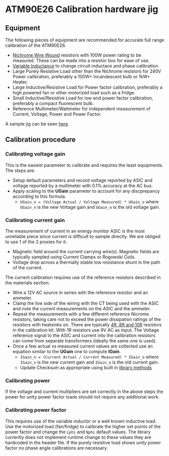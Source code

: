 # ATM90E26 Calibration hardware jig

## Equipment

The following pieces of equipment are recommended for accurate full range calibration of the ATM90E26.

- [Nichrome Wire Wound](https://eepower.com/resistor-guide/resistor-materials/wirewound-resistor/#) resistors with 100W power rating to be measured. These can be made into a resistor box for ease of use.
- [Variable Inductance](https://www.allaboutcircuits.com/textbook/experiments/chpt-4/variable-inductor/) to change circuit inductace and phase calibration.
- Large Purely Resistive Load other than the Nichrome resistors for 240V Power calibration, preferably a 100W+ Incandescent bulb or 1kW+ Heater.
- Large Inductive/Resistive Load for Power factor calibration, preferably a high powered fan or other motorized load such as a fridge.
- Small Inductive/Resistive Load for low end power factor calibration, preferably a compact fluorescent bulb.
- Reference Multimeter/Wattmeter for independent measurement of Current, Voltage, Power and Power Factor.

A sample jig can be seen [here](
https://twitter.com/MaxClerkwell/status/1315005293328297989?s=20)

## Calibration procedure

### Calibrating voltage gain

This is the easiest parameter to calibrate and requires the least equipments. The steps are:

- Setup default parameters and record voltage reported by ASIC and voltage reported by a multimeter with 0.1% accuracy at the AC bus.
- Apply scaling to the **UGain** parameter to account for any discprepancy according to this formula.
    - `UGain_n = (Voltage Actual / Voltage Measured) * UGain_o` where `UGain_n` is the new Voltage gain and `UGain_o` is the old voltage gain.

### Calibrating current gain

The measurement of current in an energy monitor ASIC is the most unreliable piece since current is difficult to sample directly. We are obliged to use 1 of the 2 proxies for it.

- Magnetic field around the current carrying wire(s). Magnetic fields are typically sampled using Current Clamps or Rogowski Coils.
- Voltage drop across a thermally stable low resistance shunt in the path of the current.

The current calibration requires use of the reference resistors described in the materials section. 

- Wire a 12V AC source in series with the reference resistor and an ammeter. 
- Clamp the live side of the wiring with the CT being used with the ASIC and note the current measurements on the ASIC and the ammeter.
- Repeat the measurements with a few different reference Nicrome resistors, taking care not to exceed the power dissipation ratings of the resistors with heatsinks on. There are typically [4R, 8R and 10R](https://au.banggood.com/100W-Watt-Power-Metal-Shell-Case-Wirewound-Resistor-p-89494.html?ID=49543&cur_warehouse=CN) resistors in the calibration kit. With 1R resistors use 9V AC as input. The Voltage reference signal to the ASIC and current into the calibration resistors can come from separate transformers (ideally the same one is used).
- Once a few actual vs measured current values are collected use an equation similar to the **UGain** one to compute **IGain**.
    - `IGain_n = (Current Actual / Current Measured) * IGain_o` where `IGain_n` is the new current gain and `IGain_o` is the old current gain.
    - Update Checksum as appropriate using built in [library methods](./Calibration_Software.md)

### Calibrating power

If the voltage and current multipliers are set correctly in the above steps the power for unity power factor loads should not require any additional work.

### Calibrating power factor

This requires use of the variable inductor or a well known inductive load. Use the motorized load (fan/fridge) to calibrate the higher set points of the power factor and change the `Lphi` and `Nphi` default values. The library currently does not implement runtime change to these values they are hardcoded in the header file. If the purely resistive load shows unity power factor no phase angle calibrations are necessary.
